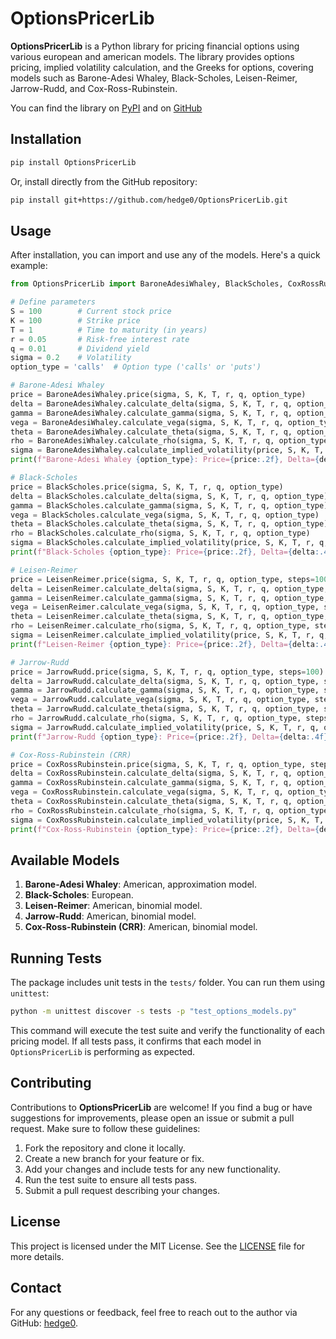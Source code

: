 # OptionsPricerLib

**OptionsPricerLib** is a Python library for pricing financial options using various european and american models. The library provides options pricing, implied volatility calculation, and the Greeks for options, covering models such as Barone-Adesi Whaley, Black-Scholes, Leisen-Reimer, Jarrow-Rudd, and Cox-Ross-Rubinstein.

You can find the library on [PyPI](https://pypi.org/project/OptionsPricerLib/) and on [GitHub](https://github.com/hedge0/OptionsPricerLib)

## Installation

```bash
pip install OptionsPricerLib
```

Or, install directly from the GitHub repository:

```bash
pip install git+https://github.com/hedge0/OptionsPricerLib.git
```

## Usage

After installation, you can import and use any of the models. Here's a quick example:

```python
from OptionsPricerLib import BaroneAdesiWhaley, BlackScholes, CoxRossRubinstein, LeisenReimer, JarrowRudd

# Define parameters
S = 100        # Current stock price
K = 100        # Strike price
T = 1          # Time to maturity (in years)
r = 0.05       # Risk-free interest rate
q = 0.01       # Dividend yield
sigma = 0.2    # Volatility
option_type = 'calls'  # Option type ('calls' or 'puts')

# Barone-Adesi Whaley
price = BaroneAdesiWhaley.price(sigma, S, K, T, r, q, option_type)
delta = BaroneAdesiWhaley.calculate_delta(sigma, S, K, T, r, q, option_type)
gamma = BaroneAdesiWhaley.calculate_gamma(sigma, S, K, T, r, q, option_type)
vega = BaroneAdesiWhaley.calculate_vega(sigma, S, K, T, r, q, option_type)
theta = BaroneAdesiWhaley.calculate_theta(sigma, S, K, T, r, q, option_type)
rho = BaroneAdesiWhaley.calculate_rho(sigma, S, K, T, r, q, option_type)
sigma = BaroneAdesiWhaley.calculate_implied_volatility(price, S, K, T, r, q, option_type)
print(f"Barone-Adesi Whaley {option_type}: Price={price:.2f}, Delta={delta:.4f}, Gamma={gamma:.4f}, Vega={vega:.4f}, Theta={theta:.4f}, Rho={rho:.4f}, Sigma={sigma:.4f}")

# Black-Scholes
price = BlackScholes.price(sigma, S, K, T, r, q, option_type)
delta = BlackScholes.calculate_delta(sigma, S, K, T, r, q, option_type)
gamma = BlackScholes.calculate_gamma(sigma, S, K, T, r, q, option_type)
vega = BlackScholes.calculate_vega(sigma, S, K, T, r, q, option_type)
theta = BlackScholes.calculate_theta(sigma, S, K, T, r, q, option_type)
rho = BlackScholes.calculate_rho(sigma, S, K, T, r, q, option_type)
sigma = BlackScholes.calculate_implied_volatility(price, S, K, T, r, q, option_type)
print(f"Black-Scholes {option_type}: Price={price:.2f}, Delta={delta:.4f}, Gamma={gamma:.4f}, Vega={vega:.4f}, Theta={theta:.4f}, Rho={rho:.4f}, Sigma={sigma:.4f}")

# Leisen-Reimer
price = LeisenReimer.price(sigma, S, K, T, r, q, option_type, steps=100)
delta = LeisenReimer.calculate_delta(sigma, S, K, T, r, q, option_type, steps=100)
gamma = LeisenReimer.calculate_gamma(sigma, S, K, T, r, q, option_type, steps=100)
vega = LeisenReimer.calculate_vega(sigma, S, K, T, r, q, option_type, steps=100)
theta = LeisenReimer.calculate_theta(sigma, S, K, T, r, q, option_type, steps=100)
rho = LeisenReimer.calculate_rho(sigma, S, K, T, r, q, option_type, steps=100)
sigma = LeisenReimer.calculate_implied_volatility(price, S, K, T, r, q, option_type, steps=100)
print(f"Leisen-Reimer {option_type}: Price={price:.2f}, Delta={delta:.4f}, Gamma={gamma:.4f}, Vega={vega:.4f}, Theta={theta:.4f}, Rho={rho:.4f}, Sigma={sigma:.4f}")

# Jarrow-Rudd
price = JarrowRudd.price(sigma, S, K, T, r, q, option_type, steps=100)
delta = JarrowRudd.calculate_delta(sigma, S, K, T, r, q, option_type, steps=100)
gamma = JarrowRudd.calculate_gamma(sigma, S, K, T, r, q, option_type, steps=100)
vega = JarrowRudd.calculate_vega(sigma, S, K, T, r, q, option_type, steps=100)
theta = JarrowRudd.calculate_theta(sigma, S, K, T, r, q, option_type, steps=100)
rho = JarrowRudd.calculate_rho(sigma, S, K, T, r, q, option_type, steps=100)
sigma = JarrowRudd.calculate_implied_volatility(price, S, K, T, r, q, option_type, steps=100)
print(f"Jarrow-Rudd {option_type}: Price={price:.2f}, Delta={delta:.4f}, Gamma={gamma:.4f}, Vega={vega:.4f}, Theta={theta:.4f}, Rho={rho:.4f}, Sigma={sigma:.4f}")

# Cox-Ross-Rubinstein (CRR)
price = CoxRossRubinstein.price(sigma, S, K, T, r, q, option_type, steps=100)
delta = CoxRossRubinstein.calculate_delta(sigma, S, K, T, r, q, option_type, steps=100)
gamma = CoxRossRubinstein.calculate_gamma(sigma, S, K, T, r, q, option_type, steps=100)
vega = CoxRossRubinstein.calculate_vega(sigma, S, K, T, r, q, option_type, steps=100)
theta = CoxRossRubinstein.calculate_theta(sigma, S, K, T, r, q, option_type, steps=100)
rho = CoxRossRubinstein.calculate_rho(sigma, S, K, T, r, q, option_type, steps=100)
sigma = CoxRossRubinstein.calculate_implied_volatility(price, S, K, T, r, q, option_type, steps=100)
print(f"Cox-Ross-Rubinstein {option_type}: Price={price:.2f}, Delta={delta:.4f}, Gamma={gamma:.4f}, Vega={vega:.4f}, Theta={theta:.4f}, Rho={rho:.4f}, Sigma={sigma:.4f}")
```

## Available Models

1. **Barone-Adesi Whaley**: American, approximation model.
2. **Black-Scholes**: European.
3. **Leisen-Reimer**: American, binomial model.
4. **Jarrow-Rudd**: American, binomial model.
5. **Cox-Ross-Rubinstein (CRR)**: American, binomial model.

## Running Tests

The package includes unit tests in the `tests/` folder. You can run them using `unittest`:

```bash
python -m unittest discover -s tests -p "test_options_models.py"
```

This command will execute the test suite and verify the functionality of each pricing model. If all tests pass, it confirms that each model in `OptionsPricerLib` is performing as expected.

## Contributing

Contributions to **OptionsPricerLib** are welcome! If you find a bug or have suggestions for improvements, please open an issue or submit a pull request. Make sure to follow these guidelines:

1. Fork the repository and clone it locally.
2. Create a new branch for your feature or fix.
3. Add your changes and include tests for any new functionality.
4. Run the test suite to ensure all tests pass.
5. Submit a pull request describing your changes.

## License

This project is licensed under the MIT License. See the [LICENSE](LICENSE) file for more details.

## Contact

For any questions or feedback, feel free to reach out to the author via GitHub: [hedge0](https://github.com/hedge0).
